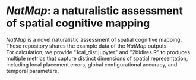 # *NatMap*: a naturalistic assessment of spatial cognitive mapping
*NatMap* is a novel naturalistic assessment of spatial cognitive mapping.<br> These repository shares the example data of the *NatMap* outputs.<br> For calculation, we provide "1cal_dist.jupyter" and "2bidires.R" to produces multiple metrics that capture distinct dimensions of spatial representation, including local placement errors, global configurational accuracy, and temporal parameters.
